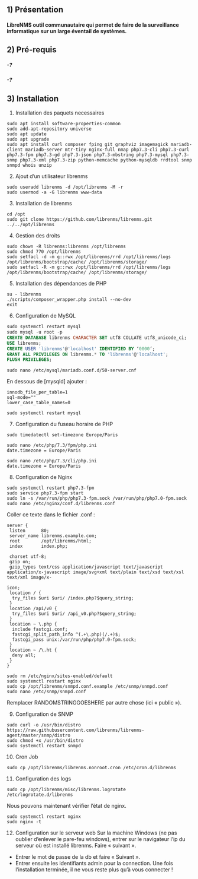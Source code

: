 ## 1) Présentation

#### LibreNMS outil communautaire qui permet de faire de la surveillance informatique sur un large éventail de systèmes.

## 2) Pré-requis
##### -?
##### -?

## 3) Installation

1. Installation des paquets necessaires

```
sudo apt install software-properties-common
sudo add-apt-repository universe
sudo apt update
sudo apt upgrade
sudo apt install curl composer fping git graphviz imagemagick mariadb-client mariadb-server mtr-tiny nginx-full nmap php7.3-cli php7.3-curl php7.3-fpm php7.3-gd php7.3-json php7.3-mbstring php7.3-mysql php7.3-snmp php7.3-xml php7.3-zip python-memcache python-mysqldb rrdtool snmp snmpd whois unzip
```

2. Ajout d’un utilisateur librenms

```
sudo useradd librenms -d /opt/librenms -M -r
sudo usermod -a -G librenms www-data
```

3. Installation de librenms

```
cd /opt
sudo git clone https://github.com/librenms/librenms.git ../../opt/librenms
```

4. Gestion des droits

```
sudo chown -R librenms:librenms /opt/librenms
sudo chmod 770 /opt/librenms
sudo setfacl -d -m g::rwx /opt/librenms/rrd /opt/librenms/logs /opt/librenms/bootstrap/cache/ /opt/librenms/storage/
sudo setfacl -R -m g::rwx /opt/librenms/rrd /opt/librenms/logs /opt/librenms/bootstrap/cache/ /opt/librenms/storage/
```

5. Installation des dépendances de PHP

```
su - librenms
./scripts/composer_wrapper.php install --no-dev
exit
```

6. Configuration de MySQL

```sql
sudo systemctl restart mysql
sudo mysql -u root -p
CREATE DATABASE librenms CHARACTER SET utf8 COLLATE utf8_unicode_ci;
USE librenms;
CREATE USER 'librenms'@'localhost' IDENTIFIED BY ‘0000’;
GRANT ALL PRIVILEGES ON librenms.* TO 'librenms'@'localhost';
FLUSH PRIVILEGES;
```

```
sudo nano /etc/mysql/mariadb.conf.d/50-server.cnf
```

En dessous de [mysqld] ajouter :

```
innodb_file_per_table=1
sql-mode=""
lower_case_table_names=0
```

```
sudo systemctl restart mysql
```

7. Configuration du fuseau horaire de PHP

```
sudo timedatectl set-timezone Europe/Paris

sudo nano /etc/php/7.3/fpm/php.ini
date.timezone = Europe/Paris

sudo nano /etc/php/7.3/cli/php.ini
date.timezone = Europe/Paris
```
 
8. Configuration de Nginx

```
sudo systemctl restart php7.3-fpm
sudo service php7.3-fpm start
sudo ln -s /var/run/php/php7.3-fpm.sock /var/run/php/php7.0-fpm.sock
sudo nano /etc/nginx/conf.d/librenms.conf
```

Coller ce texte dans le fichier .conf :

```
server {
 listen      80;
 server_name librenms.example.com;
 root        /opt/librenms/html;
 index       index.php;

 charset utf-8;
 gzip on;
 gzip_types text/css application/javascript text/javascript application/x-javascript image/svg+xml text/plain text/xsd text/xsl text/xml image/x-

icon;
 location / {
  try_files $uri $uri/ /index.php?$query_string;
 }
 location /api/v0 {
  try_files $uri $uri/ /api_v0.php?$query_string;
 }
 location ~ \.php {
  include fastcgi.conf;
  fastcgi_split_path_info ^(.+\.php)(/.+)$;
  fastcgi_pass unix:/var/run/php/php7.0-fpm.sock;
 }
 location ~ /\.ht {
  deny all;
 }
}
```

```
sudo rm /etc/nginx/sites-enabled/default
sudo systemctl restart nginx
sudo cp /opt/librenms/snmpd.conf.example /etc/snmp/snmpd.conf
sudo nano /etc/snmp/snmpd.conf
```

Remplacer RANDOMSTRINGGOESHERE par autre chose (ici « public »).

9. Configuration de SNMP

```
sudo curl -o /usr/bin/distro https://raw.githubusercontent.com/librenms/librenms-agent/master/snmp/distro
sudo chmod +x /usr/bin/distro
sudo systemctl restart snmpd
```

10.	Cron Job

```
sudo cp /opt/librenms/librenms.nonroot.cron /etc/cron.d/librenms
```

11.	Configuration des logs

```
sudo cp /opt/librenms/misc/librenms.logrotate /etc/logrotate.d/librenms
```

Nous pouvons maintenant vérifier l’état de nginx.

```
sudo systemctl restart nginx
sudo nginx -t
```

12. Configuration sur le serveur web
Sur la machine Windows (ne pas oublier d’enlever le pare-feu windows), entrer sur le navigateur l’ip du serveur où est installé librenms. Faire « suivant ».
-	Entrer le mot de passe de la db et faire « Suivant ».
-	Entrer ensuite les identifiants admin pour la connection.
Une fois l’installation terminée, il ne vous reste plus qu’à vous connecter !
